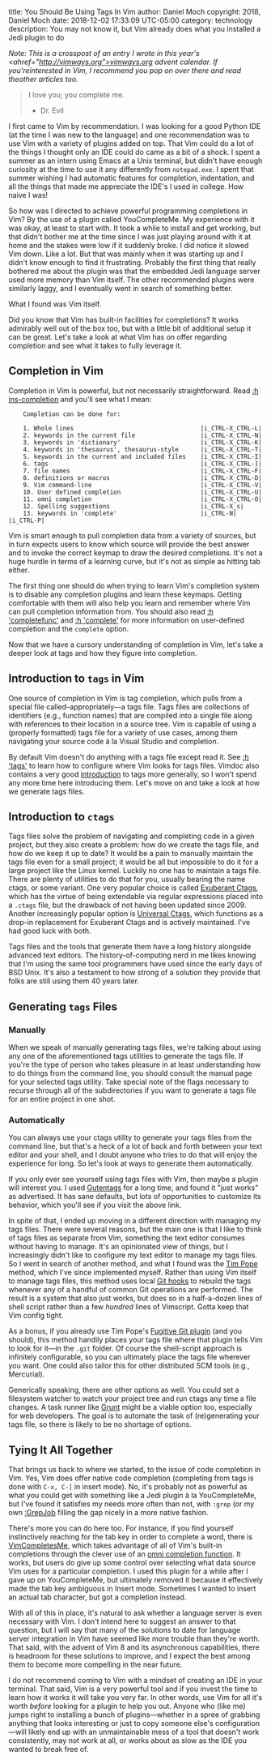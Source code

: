 title: You Should Be Using Tags In Vim
author: Daniel Moch
copyright: 2018, Daniel Moch
date: 2018-12-02 17:33:09 UTC-05:00
category: technology
description: You may not know it, but Vim already does what you installed a Jedi plugin to do

<em>Note: This is a crosspost of an entry I wrote in this year's
<ahref="http://vimways.org">vimways.org</a> advent calendar. If
you'reinterested in Vim, I recommend you pop on over there and read
theother articles too.</em>

> I love you; you complete me.
>
> - Dr. Evil

I first came to Vim by recommendation. I was looking for a good Python
IDE (at the time I was new to the language) and one recommendation was
to use Vim with a variety of plugins added on top. That Vim could do a
lot of the things I thought only an IDE could do came as a bit of a
shock. I spent a summer as an intern using Emacs at a Unix terminal, but
didn't have enough curiosity at the time to use it any differently from
`notepad.exe`. I spent that summer wishing I had automatic features for
completion, indentation, and all the things that made me appreciate
the IDE's I used in college. How naive I was!

So how was I directed to achieve powerful programming completions in
Vim? By the use of a plugin called YouCompleteMe. My experience with it
was okay, at least to start with. It took a while to install and get
working, but that didn't bother me at the time since I was just playing
around with it at home and the stakes were low if it suddenly broke. I
did notice it slowed Vim down. Like a lot. But that was mainly when it
was starting up and I didn't know enough to find it frustrating.
Probably the first thing that really bothered me about the plugin was
that the embedded Jedi language server used more memory than Vim itself.
The other recommended plugins were similarly laggy, and I eventually
went in search of something better.

What I found was Vim itself.

Did you know that Vim has built-in facilities for completions? It works
admirably well out of the box too, but with a little bit of additional
setup it can be great. Let's take a look at what Vim has on offer
regarding completion and see what it takes to fully leverage it.

Completion in Vim
-----------------

Completion in Vim is powerful, but not necessarily straightforward.
Read [:h
ins-completion](http://vimdoc.sourceforge.net/htmldoc/insert.html#ins-completion)
and you'll see what I mean:

		Completion can be done for:

		1. Whole lines                                   |i_CTRL-X_CTRL-L|
		2. keywords in the current file                  |i_CTRL-X_CTRL-N|
		3. keywords in 'dictionary'                      |i_CTRL-X_CTRL-K|
		4. keywords in 'thesaurus', thesaurus-style      |i_CTRL-X_CTRL-T|
		5. keywords in the current and included files    |i_CTRL-X_CTRL-I|
		6. tags                                          |i_CTRL-X_CTRL-]|
		7. file names                                    |i_CTRL-X_CTRL-F|
		8. definitions or macros                         |i_CTRL-X_CTRL-D|
		9. Vim command-line                              |i_CTRL-X_CTRL-V|
		10. User defined completion                      |i_CTRL-X_CTRL-U|
		11. omni completion                              |i_CTRL-X_CTRL-O|
		12. Spelling suggestions                         |i_CTRL-X_s|
		13. keywords in 'complete'                       |i_CTRL-N| |i_CTRL-P|

Vim is smart enough to pull completion data from a variety of sources,
but in turn expects users to know which source will provide the best
answer and to invoke the correct keymap to draw the desired completions.
It's not a huge hurdle in terms of a learning curve, but it's not as
simple as hitting tab either.

The first thing one should do when trying to learn Vim's completion
system is to disable any completion plugins and learn these keymaps.
Getting comfortable with them will also help you learn and remember
where Vim can pull completion information from. You should also read
[:h
'completefunc'](http://vimdoc.sourceforge.net/htmldoc/options.html#'completefunc')
and [:h
'complete'](http://vimdoc.sourceforge.net/htmldoc/options.html#'complete')
for more information on user-defined completion and the `complete`
option.

Now that we have a cursory understanding of completion in Vim, let's
take a deeper look at tags and how they figure into completion.

Introduction to `tags` in Vim
-----------------------------

One source of completion in Vim is tag completion, which pulls from a
special file called–appropriately—a tags file. Tags files are collections
of identifiers (e.g., function names) that are compiled into a single
file along with references to their location in a source tree.  Vim is
capable of using a (properly formatted) tags file for a variety of use
cases, among them navigating your source code à la Visual Studio and
completion.

By default Vim doesn't do anything with a tags file except read it.
See [:h
'tags'](http://vimdoc.sourceforge.net/htmldoc/options.html#'tags') to
learn how to configure where Vim looks for tags files. Vimdoc also
contains a very good
[introduction](http://vimdoc.sourceforge.net/htmldoc/usr_29.html#29.1)
to tags more generally, so I won't spend any more time here
introducing them. Let's move on and take a look at how we generate
tags files.

Introduction to `ctags`
-----------------------

Tags files solve the problem of navigating and completing code in a
given project, but they also create a problem: how do we create the
tags file, and how do we keep it up to date? It would be a pain to
manually maintain the tags file even for a small project; it would be
all but impossible to do it for a large project like the Linux kernel.
Luckily no one has to maintain a tags file. There are plenty of
utilities to do that for you, usually bearing the name ctags, or some
variant. One very popular choice is called [Exuberant
Ctags](http://ctags.sourceforge.net/), which has the virtue of being
extendable via regular expressions placed into a `.ctags` file, but
the drawback of not having been updated since 2009. Another
increasingly popular option is [Universal Ctags](https://ctags.io/),
which functions as a drop-in replacement for Exuberant Ctags and is
actively maintained. I've had good luck with both.

Tags files and the tools that generate them have a long history
alongside advanced text editors. The history-of-computing nerd in me
likes knowing that I'm using the same tool programmers have used since
the early days of BSD Unix. It's also a testament to how strong of a
solution they provide that folks are still using them 40 years later.

Generating `tags` Files
-----------------------

### Manually

When we speak of manually generating tags files, we're talking about
using any one of the aforementioned tags utilities to generate the tags
file. If you're the type of person who takes pleasure in at least
understanding how to do things from the command line, you should consult
the manual page for your selected tags utility. Take special note of the
flags necessary to recurse through all of the subdirectories if you want
to generate a tags file for an entire project in one shot.

### Automatically

You can always use your ctags utility to generate your tags files from
the command line, but that's a heck of a lot of back and forth between
your text editor and your shell, and I doubt anyone who tries to do that
will enjoy the experience for long. So let's look at ways to generate
them automatically.

If you only ever see yourself using tags files with Vim, then maybe a
plugin will interest you. I used
[Gutentags](https://bolt80.com/gutentags/) for a long time, and found
it "just works" as advertised. It has sane defaults, but lots of
opportunities to customize its behavior, which you'll see if you visit
the above link.

In spite of that, I ended up moving in a different direction with
managing my tags files. There were several reasons, but the main one
is that I like to think of tags files as separate from Vim, something
the text editor consumes without having to manage. It's an opinionated
view of things, but I increasingly didn't like to configure my text
editor to manage my tags files. So I went in search of another method,
and what I found was the [Tim
Pope](https://tbaggery.com/2011/08/08/effortless-ctags-with-git.html)
method, which I've since implemented myself. Rather than using Vim
itself to manage tags files, this method uses local [Git
hooks](https://git-scm.com/docs/githooks) to rebuild the tags whenever
any of a handful of common Git operations are performed. The result is
a system that also just works, but does so in a half-a-dozen lines of
shell script rather than a few *hundred* lines of Vimscript. Gotta
keep that Vim config tight.

As a bonus, if you already use Tim Pope's [Fugitive Git
plugin](https://github.com/tpope/vim-fugitive) (and you should), this
method handily places your tags file where that plugin tells Vim to
look for it—in the `.git` folder. Of course the shell-script
approach is infinitely configurable, so you can ultimately place the
tags file wherever you want. One could also tailor this for other
distributed SCM tools (e.g., Mercurial).

Generically speaking, there are other options as well. You could set a
filesystem watcher to watch your project tree and run ctags any time a
file changes. A task runner like [Grunt](https://gruntjs.com/) might
be a viable option too, especially for web developers. The goal is to
automate the task of (re)generating your tags file, so there is likely
to be no shortage of options.

Tying It All Together
---------------------

That brings us back to where we started, to the issue of code
completion in Vim. Yes, Vim does offer native code completion
(completing from tags is done with `C-x, C-]` in insert mode). No,
it's probably not as powerful as what you could get with something
like a Jedi plugin à la YouCompleteMe, but I've found it satisfies my
needs more often than not, with `:grep` (or my own
[:GrepJob](https://git.danielmoch.com/vim-makejob.git) filling the gap
nicely in a more native fashion.

There's more you can do here too. For instance, if you find yourself
instinctively reaching for the tab key in order to complete a word,
there is [VimCompletesMe](https://github.com/ajh17/VimCompletesMe),
which takes advantage of all of Vim's built-in completions through the
clever use of an [omni completion
function](http://vimdoc.sourceforge.net/htmldoc/options.html#'omnifunc').
It works, but users do give up some control over selecting what data
source Vim uses for a particular completion. I used this plugin for a
while after I gave up on YouCompleteMe, but ultimately removed it
because it effectively made the tab key ambiguous in Insert mode.
Sometimes I wanted to insert an actual tab character, but got a
completion instead.

With all of this in place, it's natural to ask whether a language server
is even necessary with Vim. I don't intend here to suggest an answer to
that question, but I will say that many of the solutions to date for
language server integration in Vim have seemed like more trouble than
they're worth. That said, with the advent of Vim 8 and its asynchronous
capabilities, there is headroom for these solutions to improve, and I
expect the best among them to become more compelling in the near future.

I do not recommend coming to Vim with a mindset of creating an IDE in
your terminal. That said, Vim is a very powerful tool and if you invest
the time to learn how it works it will take you very far. In other
words, use Vim for all it's worth *before* looking for a plugin to help
you out. Anyone who (like me) jumps right to installing a bunch of
plugins—whether in a spree of grabbing anything that looks interesting
or just to copy someone else's configuration—will likely end up with an
unmaintainable mess of a tool that doesn't work consistently, may not
work at all, or works about as slow as the IDE you wanted to break free
of.
